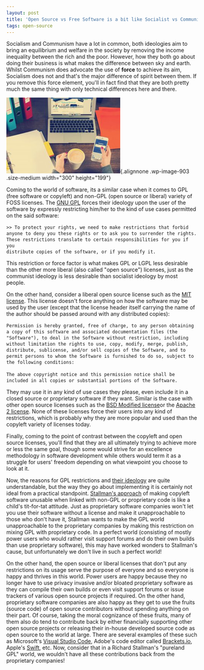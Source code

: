 ```yaml
---
layout: post
title: 'Open Source vs Free Software is a bit like Socialist vs Communist'
tags: open-source
---
```


Socialism and Communism have a lot in common, both ideologies aim to bring an equilibrium and welfare in the society by removing the income inequality between the rich and the poor. However, how they both go about doing their business is what makes the difference between sky and earth. Whilst Communism does advocate the use of **force** to achieve its aim, Socialism does not and that's the major difference of spirit between them. If you remove this force element, you'll in fact find that they are both pretty much the same thing with only technical differences here and there.<!--more-->

![pexels-photo-273691](/uploads/2018/07/pexels-photo-273691-300x199.jpeg){.alignnone .wp-image-903 .size-medium width="300" height="199"}

Coming to the world of software, its a similar case when it comes to GPL (free software or copyleft) and non-GPL (open source or liberal) variety of FOSS licenses. The [GNU GPL](https://www.gnu.org/licenses/old-licenses/gpl-2.0.txt) forces their ideology upon the user of the software by expressly restricting him/her to the kind of use cases permitted on the said software:

    >> To protect your rights, we need to make restrictions that forbid
    anyone to deny you these rights or to ask you to surrender the rights.
    These restrictions translate to certain responsibilities for you if you
    distribute copies of the software, or if you modify it.

This restriction or force factor is what makes GPL or LGPL less desirable than the other more liberal (also called "open source") licenses, just as the communist ideology is less desirable than socialist ideology by most people.

On the other hand, consider a liberal open source license such as the [MIT license](https://opensource.org/licenses/MIT). This license doesn't force anything on how the software may be used by the user (except that the license header itself carrying the name of the author should be passed around with any distributed copies):

    Permission is hereby granted, free of charge, to any person obtaining a copy of this software and associated documentation files (the "Software"), to deal in the Software without restriction, including without limitation the rights to use, copy, modify, merge, publish, distribute, sublicense, and/or sell copies of the Software, and to permit persons to whom the Software is furnished to do so, subject to the following conditions:

    The above copyright notice and this permission notice shall be included in all copies or substantial portions of the Software.

They may use it in any kind of use cases they please, even include it in a closed source or proprietary software if they want. Similar is the case with other open source licenses such as the [BSD Modified license](https://opensource.org/licenses/BSD-3-Clause)or the [Apache 2 license](https://opensource.org/licenses/Apache-2.0). None of these licenses force their users into any kind of restrictions, which is probably why they are more popular and used than the copyleft variety of licenses today.

Finally, coming to the point of contrast between the copyleft and open source licenses, you'll find that they are all ultimately trying to achieve more or less the same goal, though some would strive for an excellence methodology in software development while others would term it as a struggle for users' freedom depending on what viewpoint you choose to look at it.

Now, the reasons for GPL restrictions and [their ideology](https://www.fsf.org/) are quite understandable, but the way they go about implementing it is certainly not ideal from a practical standpoint. [Stallman's approach](https://stallman.org/) of making copyleft software unusable when linked with non-GPL or proprietary code is like a child's tit-for-tat attitude. Just as proprietary software companies won't let you use their software without a license and make it unapproachable to those who don't have it, Stallman wants to make the GPL world unapproachable to the proprietary companies by making this restriction on mixing GPL with proprietary code. In a perfect world (consisting of mostly power users who would rather visit support forums and do their own builds than use proprietary software), this may have worked wonders to Stallman's cause, but unfortunately we don't live in such a perfect world!

On the other hand, the open source or liberal licenses that don't put any restrictions on its usage serve the purpose of everyone and so everyone is happy and thrives in this world. Power users are happy because they no longer have to use privacy invasive and/or bloated proprietary software as they can compile their own builds or even visit support forums or issue trackers of various open source projects if required. On the other hand, proprietary software companies are also happy as they get to use the fruits (source code) of open source contributors without spending anything on their part. Of course, taking the moral cognizance of these fruits, many of them also do tend to contribute back by either financially supporting other open source projects or releasing their in-house developed source code as open source to the world at large. There are several examples of these such as Microsoft's [Visual Studio Code](https://code.visualstudio.com/), Adobe's code editor called [Brackets.io](http://brackets.io/), Apple's [Swift](https://developer.apple.com/swift/), etc. Now, consider that in a Richard Stallman's "pureland GPL" world, we wouldn't have all these contributions back from the proprietary companies!
